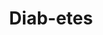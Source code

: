 ---
hackday: 10-london
links:
- presentation: https://docs.google.com/presentation/d/1KWUqTKvzESDnDdi-DVD73g67fj1c6cXvU86XB6SoSm8/view?usp=sh
  website: http://104.236.212.135:1337/
summary: Diab-eaties is web-based collection of games to teach children some simple
  principles of managing diabetes in a fun way. They can do it at home, or even in
  clinic before going in to see the doctor.
team:
- '@eatyourpeas'
title: Diab-etes
---